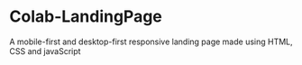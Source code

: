 # Colab-LandingPage
A mobile-first and desktop-first responsive landing page made using HTML, CSS and javaScript
